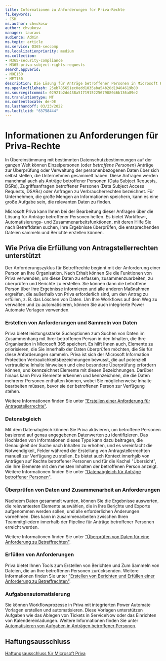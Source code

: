 ```yaml
---
title: Informationen zu Anforderungen für Priva-Rechte
f1.keywords:
- CSH
ms.author: chvukosw
author: chvukosw
manager: laurawi
audience: Admin
ms.topic: article
ms.service: O365-seccomp
ms.localizationpriority: medium
ms.collection:
- M365-security-compliance
- M365-priva-subject-rights-requests
search.appverid:
- MOE150
- MET150
description: Die Lösung für Anträge betroffener Personen in Microsoft Priva hilft Ihnen bei der Suche nach personenbezogenen Daten und der Zusammenarbeit bei der Überprüfung von Inhalten und dem Erstellen von Berichten.
ms.openlocfilehash: 25eb785651ec0edd1035aba54b20d19404619b80
ms.sourcegitcommit: 02921b2dd438a517191522567908046b136a89e2
ms.translationtype: MT
ms.contentlocale: de-DE
ms.lasthandoff: 03/23/2022
ms.locfileid: "63758444"
---
```

# <a name="learn-about-priva-subject-rights-requests"></a>Informationen zu Anforderungen für Priva-Rechte

In Übereinstimmung mit bestimmten Datenschutzbestimmungen auf der ganzen Welt können Einzelpersonen (oder *betroffene Personen*) Anträge zur Überprüfung oder Verwaltung der personenbezogenen Daten über sich selbst stellen, die Unternehmen gesammelt haben. Diese Anfragen werden manchmal auch als Anträge betroffener Personen (Data Subject Requests, DSRs), Zugriffsanfragen betroffener Personen (Data Subject Access Requests, DSARs) oder Anfragen zu Verbraucherrechten bezeichnet. Für Unternehmen, die große Mengen an Informationen speichern, kann es eine große Aufgabe sein, die relevanten Daten zu finden.

Microsoft Priva kann Ihnen bei der Bearbeitung dieser Anfragen über die Lösung für Anträge betroffener Personen helfen. Es bietet Workflow-, Automatisierungs- und Zusammenarbeitsfunktionen, mit deren Hilfe Sie nach Betreffdaten suchen, Ihre Ergebnisse überprüfen, die entsprechenden Dateien sammeln und Berichte erstellen können.

## <a name="how-priva-supports-subject-rights-request-fulfillment"></a>Wie Priva die Erfüllung von Antragstellerrechten unterstützt

Der Anforderungszyklus für Betreffrechte beginnt mit der Anforderung einer Person an Ihre Organisation. Nach Erhalt können Sie die Funktionen von Priva verwenden, um diese Daten zu erfassen, zusammenzuarbeiten, zu überprüfen und Berichte zu erstellen. Sie können dann die betroffene Person über Ihre Ergebnisse informieren und alle anderen Maßnahmen ergreifen, die außerhalb von Priva erforderlich sind, um den Antrag zu erfüllen, z. B. das Löschen von Daten. Um Ihre Workflows auf dem Weg zu verwalten und zu automatisieren, können Sie auch integrierte Power Automate Vorlagen verwenden.

### <a name="create-requests-and-collect-data"></a>Erstellen von Anforderungen und Sammeln von Daten

Priva bietet leistungsstarke Suchoptionen zum Suchen von Daten im Zusammenhang mit Ihrer betroffenen Person in den Inhalten, die Ihre Organisation in Microsoft 365 speichert. Es hilft Ihnen auch, Elemente zu priorisieren, die Sie innerhalb der Daten überprüfen möchten, die Sie für diese Anforderungen sammeln. Priva ist sich der Microsoft Information Protection Vertraulichkeitsbezeichnungen bewusst, die auf potenziell vertrauliche Inhalte hinweisen und eine besondere Überprüfung erfordern können, und kennzeichnet Elemente mit diesen Bezeichnungen. Darüber hinaus kann Priva Elemente erkennen und kennzeichnen, die die Daten mehrerer Personen enthalten können, wobei Sie möglicherweise Inhalte bearbeiten müssen, bevor sie der betroffenen Person zur Verfügung stehen.

Weitere Informationen finden Sie unter ["Erstellen einer Anforderung für Antragstellerrechte"](subject-rights-requests-create.md).

### <a name="data-matching"></a>Datenabgleich

Mit dem Datenabgleich können Sie Priva aktivieren, um betroffene Personen basierend auf genau angegebenen Datenwerten zu identifizieren. Das Hochladen von Informationen dieses Typs kann dazu beitragen, die Genauigkeit der Suche nach Inhalten zu erhöhen, und es vereinfacht die Notwendigkeit, Felder während der Erstellung von Antragstellerrechten manuell zur Verfügung zu stellen. Es bietet auch Kontext innerhalb von Anträgen auf Rechte betroffener Personen und für die Kachel "Übersicht", die Ihre Elemente mit den meisten Inhalten der betroffenen Person anzeigt. Weitere Informationen finden Sie unter ["Datenabgleich für Anträge betroffener Personen"](subject-rights-requests-data-match.md).

### <a name="review-data-and-collaborate-on-requests"></a>Überprüfen von Daten und Zusammenarbeit an Anforderungen

Nachdem Daten gesammelt wurden, können Sie die Ergebnisse auswerten, die relevantesten Elemente auswählen, die in Ihre Berichte und Exporte aufgenommen werden sollen, und alle erforderlichen Änderungen vornehmen. Dies kann in zusammenarbeiten zwischen Ihren Teammitgliedern innerhalb der Pipeline für Anträge betroffener Personen erreicht werden.

Weitere Informationen finden Sie unter ["Überprüfen von Daten für eine Anforderung zu Betreffrechten"](subject-rights-requests-data-review.md).

### <a name="fulfill-requests"></a>Erfüllen von Anforderungen

Priva bietet Ihnen Tools zum Erstellen von Berichten und Zum Sammeln von Dateien, die an Ihre betroffenen Personen zurücksenden. Weitere Informationen finden Sie unter ["Erstellen von Berichten und Erfüllen einer Anforderung zu Betreffrechten"](subject-rights-requests-reports.md).

### <a name="automate-tasks"></a>Aufgabenautomatisierung

Sie können Workflowprozesse in Priva mit integrierten Power Automate Vorlagen erstellen und automatisieren. Diese Vorlagen unterstützen Aufgaben wie das Ablegen von Tickets in ServiceNow oder das Einrichten von Kalendereinladungen. Weitere Informationen finden Sie unter [Automatisieren von Aufgaben in Anträgen betroffener Personen](subject-rights-requests-automate.md).

## <a name="legal-disclaimer"></a>Haftungsausschluss

[Haftungsausschluss für Microsoft Priva](priva-disclaimer.md)
